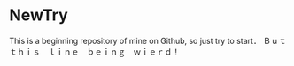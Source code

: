 # NewTry
This is a beginning repository of mine on Github, so just try to start．
Ｂｕｔ　ｔｈｉｓ　ｌｉｎｅ　ｂｅｉｎｇ　ｗｉｅｒｄ！　

